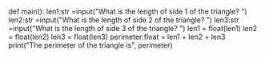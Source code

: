 <!-- Problem Statement
Prompt the user to enter the lengths of each side of a triangle and then calculate and print the perimeter of the triangle (the sum of all of the side lengths).

Here's a sample run of the program (user input is in bold italics):

What is the length of side 1? 3

What is the length of side 2? 4

What is the length of side 3? 5.5

The perimeter of the triangle is 12.5 -->


def main():
  len1:str =input("What is the length of side 1 of the triangle? ")
  len2:str =input("What is the length of side 2 of the triangle? ")
  len3:str =input("What is the length of side 3 of the triangle? ")
  len1 = float(len1)
  len2 = float(len2)
  len3 = float(len3)
  perimeter:float = len1 + len2 + len3
  print("The perimeter of the triangle is", perimeter)